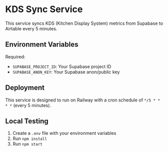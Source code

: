 # KDS Sync Service

This service syncs KDS (Kitchen Display System) metrics from Supabase to Airtable every 5 minutes.

## Environment Variables

Required:
- `SUPABASE_PROJECT_ID`: Your Supabase project ID
- `SUPABASE_ANON_KEY`: Your Supabase anon/public key

## Deployment

This service is designed to run on Railway with a cron schedule of `*/5 * * * *` (every 5 minutes).

## Local Testing

1. Create a `.env` file with your environment variables
2. Run `npm install`
3. Run `npm start`
